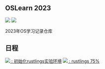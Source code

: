 OSLearn 2023
--------
![](https://img.shields.io/badge/Dairy-comet959-blue.svg)
![](https://img.shields.io/badge/Lang-rust-green.svg)

2023年OS学习记录仓库

日程
-----

[![](https://img.shields.io/badge/Oct.11-Day1-yellow.svg) : 初始化rustlings实验环境](./dairy/day1_20231011.md)
[![](https://img.shields.io/badge/Oct.23-Day2-yellow.svg) : rustlings 75%](./dairy/day2_20231023.md)